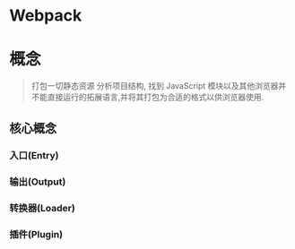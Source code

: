 # Webpack

# 概念

> 打包一切静态资源
> 分析项目结构, 找到 JavaScript 模块以及其他浏览器并不能直接运行的拓展语言,并将其打包为合适的格式以供浏览器使用.

## 核心概念

### 入口(Entry)

### 输出(Output)

### 转换器(Loader)

### 插件(Plugin)
